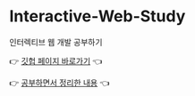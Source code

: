 # Interactive-Web-Study
인터렉티브 웹 개발 공부하기

👉 [깃헙 페이지 바로가기](https://sasha1107.github.io/Interactive-Web-Study/) 👈

👉 [공부하면서 정리한 내용](https://github.com/sasha1107/Interactive-Web-Study/tree/main/Notes) 👈
